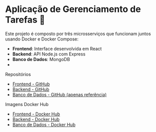 # Aplicação de Gerenciamento de Tarefas 📝

Este projeto é composto por três microsserviços que funcionam juntos usando Docker e Docker Compose:

- **Frontend**: Interface desenvolvida em React
- **Backend**: API Node.js com Express
- **Banco de Dados**: MongoDB
- 
 Repositórios
- [Frontend - GitHub](https://github.com/seuusuario/tarefas_front)
- [Backend - GitHub](https://github.com/seuusuario/tarefas_back)
- [Banco de Dados - GitHub (apenas referência)](https://github.com/seuusuario/tarefas_bd)

Imagens Docker Hub
- [Frontend - Docker Hub](https://hub.docker.com/r/danilo083/tarefas_front)
- [Backend - Docker Hub](https://hub.docker.com/r/danilo083/tarefas_back)
- [Banco de Dados - Docker Hub](https://hub.docker.com/r/danilo083/tarefas_bd)


